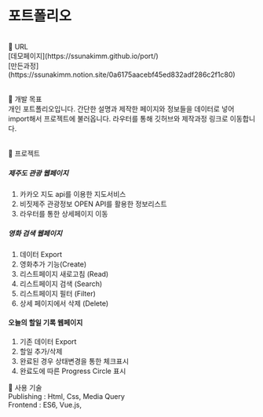 # 포트폴리오
<br>
📌 URL<br>
[데모페이지](https://ssunakimm.github.io/port/)<br>
[만든과정](https://ssunakimm.notion.site/0a6175aacebf45ed832adf286c2f1c80)
<br><br>

📌 개발 목표<br>
개인 포트폴리오입니다.
간단한 설명과 제작한 페이지와 정보들을 데이터로 넣어 import해서 프로젝트에 불러옵니다.
라우터를 통해 깃허브와 제작과정 링크로 이동합니다. 
<br><br>

📌 프로젝트<br>
##### 제주도 관광 웹페이지
1. 카카오 지도 api를 이용한 지도서비스
2. 비짓제주 관광정보 OPEN API를 활용한 정보리스트
3. 라우터를 통한 상세페이지 이동

##### 영화 검색 웹페이지
1. 데이터 Export
2. 영화추가 기능(Create)
3. 리스트페이지 새로고침 (Read)
4. 리스트페이지 검색 (Search)
5. 리스트페이지 필터 (Filter)
6. 상세 페이지에서 삭제 (Delete)

#### 오늘의 할일 기록 웹페이지
1. 기존 데이터 Export
2. 할일 추가/삭제
3. 완료된 경우 상태변경을 통한 체크표시
4. 완료도에 따른 Progress Circle 표시

📌 사용 기술<br>
Publishing : Html, Css, Media Query<br> 
Frontend : ES6, Vue.js, 
<br><br>


